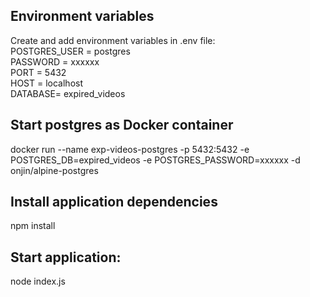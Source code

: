 ## Environment variables
Create and add environment variables in .env file:  
POSTGRES_USER = postgres  
PASSWORD = xxxxxx  
PORT = 5432  
HOST = localhost  
DATABASE= expired_videos  

## Start postgres as Docker container
docker run --name exp-videos-postgres -p 5432:5432  -e POSTGRES_DB=expired_videos -e POSTGRES_PASSWORD=xxxxxx -d onjin/alpine-postgres

## Install application dependencies
npm install

## Start application:
node index.js
